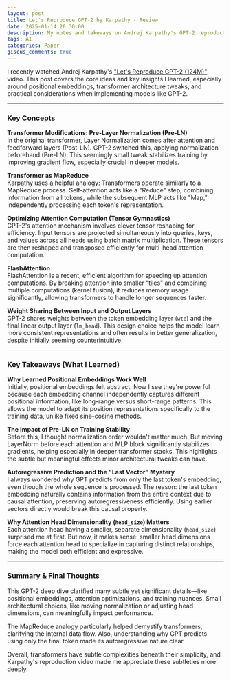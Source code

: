 ```yaml
---
layout: post
title: Let's Reproduce GPT-2 by Karpathy - Review
date: 2025-01-14 20:30:00
description: My notes and takeways on Andrej Karpathy's GPT-2 reproduction video
tags: AI
categories: Paper
giscus_comments: true
---
```


I recently watched Andrej Karpathy's ["Let's Reproduce GPT-2 (124M)"](https://youtube.com/watch?v=l8pRSuU81PU) video. This post covers the core ideas and key insights I learned, especially around positional embeddings, transformer architecture tweaks, and practical considerations when implementing models like GPT-2.

---

### Key Concepts

**Transformer Modifications: Pre-Layer Normalization (Pre-LN)**  
In the original transformer, Layer Normalization comes after attention and feedforward layers (Post-LN). GPT-2 switched this, applying normalization beforehand (Pre-LN). This seemingly small tweak stabilizes training by improving gradient flow, especially crucial in deeper models.

**Transformer as MapReduce**  
Karpathy uses a helpful analogy: Transformers operate similarly to a MapReduce process. Self-attention acts like a "Reduce" step, combining information from all tokens, while the subsequent MLP acts like "Map," independently processing each token's representation.

**Optimizing Attention Computation (Tensor Gymnastics)**  
GPT-2's attention mechanism involves clever tensor reshaping for efficiency. Input tensors are projected simultaneously into queries, keys, and values across all heads using batch matrix multiplication. These tensors are then reshaped and transposed efficiently for multi-head attention computation.

**FlashAttention**  
FlashAttention is a recent, efficient algorithm for speeding up attention computations. By breaking attention into smaller "tiles" and combining multiple computations (kernel fusion), it reduces memory usage significantly, allowing transformers to handle longer sequences faster.

**Weight Sharing Between Input and Output Layers**  
GPT-2 shares weights between the token embedding layer (`wte`) and the final linear output layer (`lm_head`). This design choice helps the model learn more consistent representations and often results in better generalization, despite initially seeming counterintuitive.

---

### Key Takeaways (What I Learned)

**Why Learned Positional Embeddings Work Well**  
Initially, positional embeddings felt abstract. Now I see they're powerful because each embedding channel independently captures different positional information, like long-range versus short-range patterns. This allows the model to adapt its position representations specifically to the training data, unlike fixed sine-cosine methods.

**The Impact of Pre-LN on Training Stability**  
Before this, I thought normalization order wouldn't matter much. But moving LayerNorm before each attention and MLP block significantly stabilizes gradients, helping especially in deeper transformer stacks. This highlights the subtle but meaningful effects minor architectural tweaks can have.

**Autoregressive Prediction and the "Last Vector" Mystery**  
I always wondered why GPT predicts from only the last token's embedding, even though the whole sequence is processed. The reason: the last token embedding naturally contains information from the entire context due to causal attention, preserving autoregressiveness efficiently. Using earlier vectors directly would break this causal property.

**Why Attention Head Dimensionality (`head_size`) Matters**  
Each attention head having a smaller, separate dimensionality (`head_size`) surprised me at first. But now, it makes sense: smaller head dimensions force each attention head to specialize in capturing distinct relationships, making the model both efficient and expressive.

---

### Summary & Final Thoughts  
This GPT-2 deep dive clarified many subtle yet significant details—like positional embeddings, attention optimizations, and training nuances. Small architectural choices, like moving normalization or adjusting head dimensions, can meaningfully impact performance.  

The MapReduce analogy particularly helped demystify transformers, clarifying the internal data flow. Also, understanding why GPT predicts using only the final token made its autoregressive nature clear.  

Overall, transformers have subtle complexities beneath their simplicity, and Karpathy's reproduction video made me appreciate these subtleties more deeply.